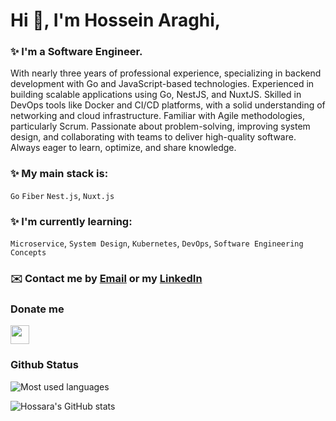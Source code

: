 #  Hi :wave:, I'm Hossein Araghi,
### ✨ I'm a Software Engineer.
With nearly three years of professional experience, specializing in backend development with Go and JavaScript-based technologies. Experienced in building scalable applications using Go, NestJS, and NuxtJS. Skilled in DevOps tools like Docker and CI/CD platforms, with a solid understanding of networking and cloud infrastructure. Familiar with Agile methodologies, particularly Scrum. Passionate about problem-solving, improving system design, and collaborating with teams to deliver high-quality software. Always eager to learn, optimize, and share knowledge.
### ✨ My main stack is: 
`Go` `Fiber` `Nest.js`, `Nuxt.js` 

### ✨ I'm currently learning:
`Microservice`, `System Design`, `Kubernetes`, `DevOps`, `Software Engineering Concepts`

### ✉️ Contact me by [Email](mailto:hossara.dev@gmail.com) or my [LinkedIn](https://linkedin.com/in/hossara)
 
### Donate me

<a href="https://coffeebede.ir/hossara">
  <img src="https://img.shields.io/badge/buy me a coffee-darkgreen.svg?&style=for-the-badge&logo=buymeacoffee&logoColor=white" height=30>
</a>

### Github Status

<img src="https://github-readme-stats.vercel.app/api/top-langs?username=Hossara&layout=compact&theme=dracula" alt="Most used languages"/>

![Hossara's GitHub stats](https://github-readme-stats.vercel.app/api?username=hossara&show_icons=true&theme=dark)
